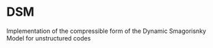 # DSM
Implementation of the compressible form of the Dynamic Smagorisnky Model for unstructured codes
